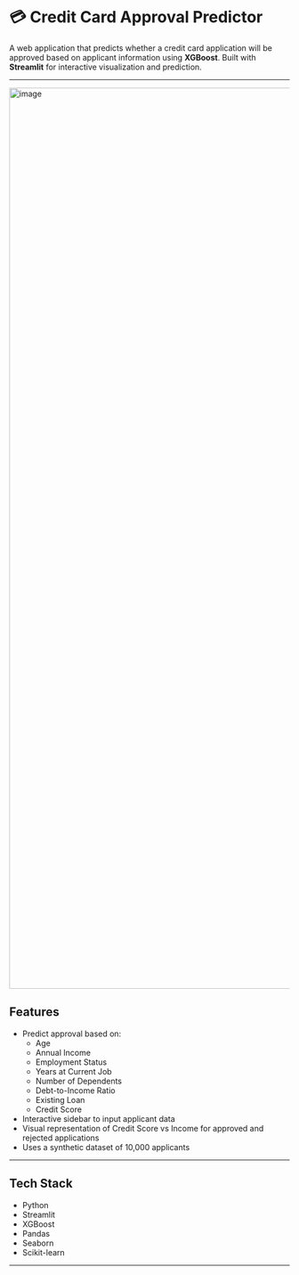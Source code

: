 # 💳 Credit Card Approval Predictor

A web application that predicts whether a credit card application will be approved based on applicant information using **XGBoost**. Built with **Streamlit** for interactive visualization and prediction.

---
<img width="2836" height="1618" alt="image" src="https://github.com/user-attachments/assets/6e0ec273-bba0-402b-a697-d0d7fb0e2188" />

## Features

- Predict approval based on:
  - Age
  - Annual Income
  - Employment Status
  - Years at Current Job
  - Number of Dependents
  - Debt-to-Income Ratio
  - Existing Loan
  - Credit Score
- Interactive sidebar to input applicant data
- Visual representation of Credit Score vs Income for approved and rejected applications
- Uses a synthetic dataset of 10,000 applicants

---

## Tech Stack

- Python
- Streamlit
- XGBoost
- Pandas
- Seaborn
- Scikit-learn

---
